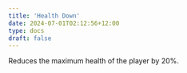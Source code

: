 ```yaml
---
title: 'Health Down'
date: 2024-07-01T02:12:56+12:00
type: docs
draft: false
---
```


Reduces the maximum health of the player by 20%.
